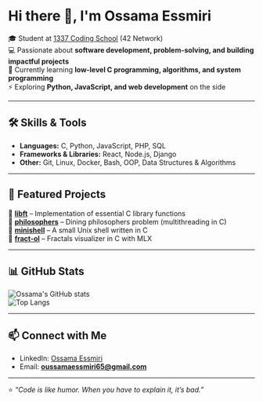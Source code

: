 # Hi there 👋, I'm Ossama Essmiri  

🎓 Student at [1337 Coding School](https://1337.ma) (42 Network)  
💻 Passionate about **software development, problem-solving, and building impactful projects**  
🌱 Currently learning **low-level C programming, algorithms, and system programming**  
⚡ Exploring **Python, JavaScript, and web development** on the side  

---

## 🛠️ Skills & Tools  
- **Languages:** C, Python, JavaScript, PHP, SQL  
- **Frameworks & Libraries:** React, Node.js, Django  
- **Other:** Git, Linux, Docker, Bash, OOP, Data Structures & Algorithms  

---

## 📂 Featured Projects  
🔹 [**libft**](https://github.com/oessmiri/libft) – Implementation of essential C library functions  
🔹 [**philosophers**](https://github.com/oessmiri/philosophers) – Dining philosophers problem (multithreading in C)  
🔹 [**minishell**](https://github.com/oessmiri/minishell) – A small Unix shell written in C  
🔹 [**fract-ol**](https://github.com/oessmiri/fract-ol) – Fractals visualizer in C with MLX 

---

## 📊 GitHub Stats  
![Ossama's GitHub stats](https://github-readme-stats.vercel.app/api?username=oessmiri&show_icons=true&theme=tokyonight)  
![Top Langs](https://github-readme-stats.vercel.app/api/top-langs/?username=oessmiri&layout=compact&theme=tokyonight)  

---

## 📫 Connect with Me  
- LinkedIn: [Ossama Essmiri](www.linkedin.com/in/ossama-essmiri)  
- Email: **oussamaessmiri65@gmail.com**  

---

⭐️ *“Code is like humor. When you have to explain it, it’s bad.”*  
